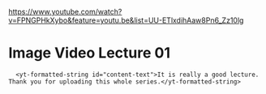 <a href="https://www.youtube.com/watch?v=FPNGPHkXybo&feature=youtu.be&list=UU-ETlxdihAaw8Pn6_Zz10lg">https://www.youtube.com/watch?v=FPNGPHkXybo&feature=youtu.be&list=UU-ETlxdihAaw8Pn6_Zz10lg</a><div id="articleHeader"><h1>Image Video Lecture 01</h1></div>
    
    
    
    
      
      
        

        
        
    
    
      
      <yt-formatted-string id="content-text">It is really a good lecture. Thank you for uploading this whole series.﻿</yt-formatted-string>
    